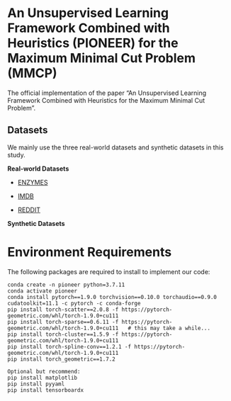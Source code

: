 # An Unsupervised Learning Framework Combined with Heuristics (PIONEER) for the Maximum Minimal Cut Problem (MMCP)
The official implementation of the paper “An Unsupervised Learning Framework Combined with Heuristics for the Maximum Minimal Cut Problem”.


## Datasets
We mainly use the three real-world datasets and synthetic datasets in this study.

**Real-world Datasets**

* [ENZYMES](https://paperswithcode.com/dataset/enzymes)

* [IMDB](http://www.graphlearning.io/)

* [REDDIT](https://www.reddit.com/)

**Synthetic Datasets**

# Environment Requirements
The following packages are required to install to implement our code:
```shell
conda create -n pioneer python=3.7.11
conda activate pioneer
conda install pytorch==1.9.0 torchvision==0.10.0 torchaudio==0.9.0 cudatoolkit=11.1 -c pytorch -c conda-forge
pip install torch-scatter==2.0.8 -f https://pytorch-geometric.com/whl/torch-1.9.0+cu111
pip install torch-sparse==0.6.11 -f https://pytorch-geometric.com/whl/torch-1.9.0+cu111   # this may take a while...
pip install torch-cluster==1.5.9 -f https://pytorch-geometric.com/whl/torch-1.9.0+cu111
pip install torch-spline-conv==1.2.1 -f https://pytorch-geometric.com/whl/torch-1.9.0+cu111
pip install torch_geometric==1.7.2

Optional but recommend:
pip install matplotlib
pip install pyyaml
pip install tensorboardx
```
